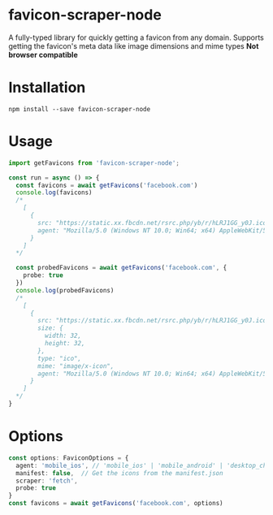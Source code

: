 # favicon-scraper-node

A fully-typed library for quickly getting a favicon from any domain. Supports getting the favicon's meta data like image dimensions and mime types
**Not browser compatible**

# Installation
```
npm install --save favicon-scraper-node
```

# Usage
```ts
import getFavicons from 'favicon-scraper-node';

const run = async () => {
  const favicons = await getFavicons('facebook.com')
  console.log(favicons)
  /*
    [
      {
        src: "https://static.xx.fbcdn.net/rsrc.php/yb/r/hLRJ1GG_y0J.ico",
        agent: "Mozilla/5.0 (Windows NT 10.0; Win64; x64) AppleWebKit/537.36 (KHTML, like Gecko) Chrome/58.0.3029.110 Safari/537.3",
      }
    ]
  */

  const probedFavicons = await getFavicons('facebook.com', {
    probe: true
  })
  console.log(probedFavicons)
  /*
    [
      {
        src: "https://static.xx.fbcdn.net/rsrc.php/yb/r/hLRJ1GG_y0J.ico",
        size: {
          width: 32,
          height: 32,
        },
        type: "ico",
        mime: "image/x-icon",
        agent: "Mozilla/5.0 (Windows NT 10.0; Win64; x64) AppleWebKit/537.36 (KHTML, like Gecko) Chrome/58.0.3029.110 Safari/537.3",
      }
    ]
  */
}
```

# Options
```ts
const options: FaviconOptions = {
  agent: 'mobile_ios', // 'mobile_ios' | 'mobile_android' | 'desktop_chrome' | 'desktop_safari'
  manifest: false,  // Get the icons from the manifest.json
  scraper: 'fetch',
  probe: true
}
const favicons = await getFavicons('facebook.com', options)
```


